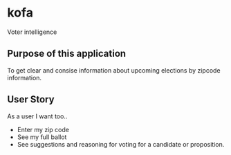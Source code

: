 # kofa
Voter intelligence

## Purpose of this application
To get clear and consise information about upcoming elections by zipcode information.

## User Story
As a user I want too..

- Enter my zip code
- See my full ballot
- See suggestions and reasoning for voting for a candidate or proposition.